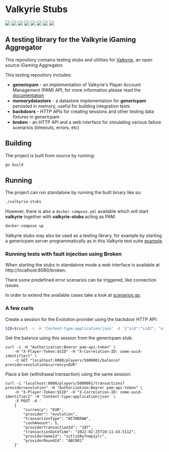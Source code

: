 # Valkyrie Stubs

[![](https://img.shields.io/badge/License-MIT%20-brightgreen.svg)](./LICENSE.md)
[![](https://img.shields.io/github/actions/workflow/status/valkyrie-fnd/valkyrie-stubs/gh-workflow.yml)](https://github.com/valkyrie-fnd/valkyrie-stubs/actions/workflows/gh-workflow.yml)
![](https://img.shields.io/github/last-commit/valkyrie-fnd/valkyrie-stubs)
[![](https://img.shields.io/website?url=https%3A%2F%2Fvalkyrie.bet)](https://valkyrie.bet/docs)
![](https://img.shields.io/github/go-mod/go-version/valkyrie-fnd/valkyrie-stubs)
![](https://img.shields.io/github/languages/top/valkyrie-fnd/valkyrie-stubs)
![](https://img.shields.io/tokei/lines/github/valkyrie-fnd/valkyrie-stubs)
![](https://img.shields.io/maintenance/yes/2023)

## A testing library for the Valkyrie iGaming Aggregator

This repository contains testing stubs and utilities for [Valkyrie](https://github.com/valkyrie-fnd/valkyrie), an 
open source iGaming Aggregator.

This testing repository includes:

* **genericpam** - an implementation of Valkyrie's Player Account Management (PAM) API, for more information please read
  the [documentation](https://valkyrie.bet/docs/wallet/valkyrie-pam/valkyrie-pam-api)
* **memorydatastore** - a datastore implementation for **genericpam** persisted in memory, useful for building integration 
  tests
* **backdoors** - HTTP APIs for creating sessions and other testing data fixtures in genericpam
* **broken** - an HTTP API and a web interface for simulating various failure scenarios (timeouts, errors, etc)

## Building

The project is built from source by running:

```bash
go build
```

## Running

The project can run standalone by running the built binary like so:

```bash
./valkyrie-stubs
```

However, there is also a `docker-compose.yml` available which will start **valkyrie** together with **valkyrie-stubs** 
acting as PAM:

```bash
docker-compose up 
```

Valkyrie stubs may also be used as a testing library, for example by starting a genericpam server programmatically as
in this Valkyrie test suite [example](https://github.com/valkyrie-fnd/valkyrie/blob/main/provider/internal/test/suite.go#L51).

### Running tests with fault injection using Broken
When starting the stubs in standalone mode a web interface is available at http://localhost:8080/broken. 

There some predefined error scenarios can be triggered, like connection issues.  

In order to extend the available cases take a look at [scenarios.go](./broken/scenario.go).

### A few curls

Create a session for the Evolution provider using the backdoor HTTP API:

```bash
SID=$(curl -s -H 'Content-type:application/json' -d '{"sid":"sid2", "userId":"5000001"}' 'localhost:3000/backdoors/evolution/sid?authToken=evo-api-key' | jq -r '.sid')
```

Get the balance using this session from the genericpam stub:

```shell
curl -i -H "Authorization:Bearer pam-api-token" \
    -H "X-Player-Token:$SID" -H "X-Correlation-ID: some-uuid-identifier1" \
    -X GET "localhost:8080/players/5000001/balance?provider=evolution&currency=EUR"
```

Place a bet (withdrawal transaction) using the same session:

```shell
curl -i "localhost:8080/players/5000001/transactions?provider=evolution" -H "Authorization:Bearer pam-api-token" \
    -H "X-Player-Token:$SID" -H "X-Correlation-ID: some-uuid-identifier2" -H 'Content-type:application/json' \
    -X POST -d '
    {
        "currency": "EUR",
        "provider": "evolution",
        "transactionType": "WITHDRAW",
        "cashAmount": 5,
        "providerTransactionId": "187",
        "transactionDateTime": "2022-02-25T10:11:43.511Z",
        "providerGameId": "vctlz20yfnmp1ylr",
        "providerRoundId": "ABC001"
    }'
```
